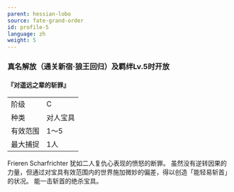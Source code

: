 ```yaml
---
parent: hessian-lobo
source: fate-grand-order
id: profile-5
language: zh
weight: 5
---
```


### 真名解放（通关新宿·狼王回归）及羁绊Lv.5时开放

#### 『对遥远之辈的斩罪』

<table>
  <tr><td>阶级</td><td>C</td></tr>
  <tr><td>种类</td><td>对人宝具</td></tr>
  <tr><td>有效范围</td><td>1～5</td></tr>
  <tr><td>最大捕捉</td><td>1人</td></tr>
</table>

Frieren Scharfrichter
犹如二人复仇心表现的愤怒的断罪。
虽然没有逆转因果的力量，但通过对宝具有效范围内的世界施加微妙的偏差，得以创造「能轻易斩首」的状况。
能一击斩首的绝杀宝具。
